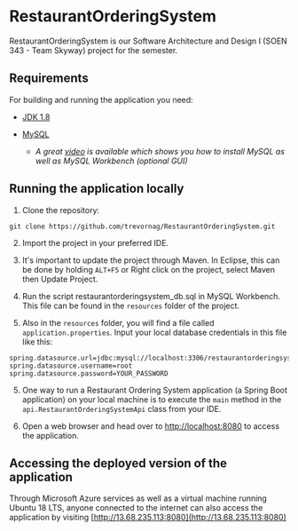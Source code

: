 # RestaurantOrderingSystem
RestaurantOrderingSystem is our Software Architecture and Design I (SOEN 343 - Team Skyway) project for the semester.


## Requirements
For building and running the application you need:

- [JDK 1.8](http://www.oracle.com/technetwork/java/javase/downloads/jdk8-downloads-2133151.html)
- [MySQL](https://dev.mysql.com/downloads/installer/)
  
  - *A great [video](https://www.youtube.com/watch?v=u96rVINbAUI) is available which shows you how to install MySQL as well as MySQL Workbench (optional GUI)*


## Running the application locally

1. Clone the repository:
 ```
 git clone https://github.com/trevornag/RestaurantOrderingSystem.git
 ```
2. Import the project in your preferred IDE.

3. It's important to update the project through Maven. In Eclipse, this can be done by holding `ALT+F5` or Right click on the project, select Maven then Update Project.

4. Run the script restaurantorderingsystem_db.sql in MySQL Workbench. This file can be found in the `resources` folder of the project.

5. Also in the `resources` folder, you will find a file called `application.properties`. Input your local database credentials in this file like this:

  ```
  spring.datasource.url=jdbc:mysql://localhost:3306/restaurantorderingsystem_db
  spring.datasource.username=root
  spring.datasource.password=YOUR_PASSWORD
  ```

5. One way to run a Restaurant Ordering System application (a Spring Boot application) on your local machine is to execute the `main` method in the `api.RestaurantOrderingSystemApi` class from your IDE.

6. Open a web browser and head over to [http://localhost:8080](http://localhost:8080) to access the application.


## Accessing the deployed version of the application

Through Microsoft Azure services as well as a virtual machine running Ubuntu 18 LTS, anyone connected to the internet can also access the application by visiting [http://13.68.235.113:8080](http://13.68.235.113:8080)
